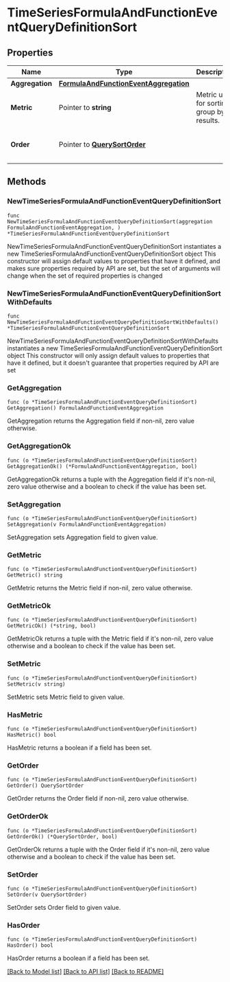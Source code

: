 # TimeSeriesFormulaAndFunctionEventQueryDefinitionSort

## Properties

Name | Type | Description | Notes
------------ | ------------- | ------------- | -------------
**Aggregation** | [**FormulaAndFunctionEventAggregation**](FormulaAndFunctionEventAggregation.md) |  | 
**Metric** | Pointer to **string** | Metric used for sorting group by results. | [optional] 
**Order** | Pointer to [**QuerySortOrder**](QuerySortOrder.md) |  | [optional] [default to "desc"]

## Methods

### NewTimeSeriesFormulaAndFunctionEventQueryDefinitionSort

`func NewTimeSeriesFormulaAndFunctionEventQueryDefinitionSort(aggregation FormulaAndFunctionEventAggregation, ) *TimeSeriesFormulaAndFunctionEventQueryDefinitionSort`

NewTimeSeriesFormulaAndFunctionEventQueryDefinitionSort instantiates a new TimeSeriesFormulaAndFunctionEventQueryDefinitionSort object
This constructor will assign default values to properties that have it defined,
and makes sure properties required by API are set, but the set of arguments
will change when the set of required properties is changed

### NewTimeSeriesFormulaAndFunctionEventQueryDefinitionSortWithDefaults

`func NewTimeSeriesFormulaAndFunctionEventQueryDefinitionSortWithDefaults() *TimeSeriesFormulaAndFunctionEventQueryDefinitionSort`

NewTimeSeriesFormulaAndFunctionEventQueryDefinitionSortWithDefaults instantiates a new TimeSeriesFormulaAndFunctionEventQueryDefinitionSort object
This constructor will only assign default values to properties that have it defined,
but it doesn't guarantee that properties required by API are set

### GetAggregation

`func (o *TimeSeriesFormulaAndFunctionEventQueryDefinitionSort) GetAggregation() FormulaAndFunctionEventAggregation`

GetAggregation returns the Aggregation field if non-nil, zero value otherwise.

### GetAggregationOk

`func (o *TimeSeriesFormulaAndFunctionEventQueryDefinitionSort) GetAggregationOk() (*FormulaAndFunctionEventAggregation, bool)`

GetAggregationOk returns a tuple with the Aggregation field if it's non-nil, zero value otherwise
and a boolean to check if the value has been set.

### SetAggregation

`func (o *TimeSeriesFormulaAndFunctionEventQueryDefinitionSort) SetAggregation(v FormulaAndFunctionEventAggregation)`

SetAggregation sets Aggregation field to given value.


### GetMetric

`func (o *TimeSeriesFormulaAndFunctionEventQueryDefinitionSort) GetMetric() string`

GetMetric returns the Metric field if non-nil, zero value otherwise.

### GetMetricOk

`func (o *TimeSeriesFormulaAndFunctionEventQueryDefinitionSort) GetMetricOk() (*string, bool)`

GetMetricOk returns a tuple with the Metric field if it's non-nil, zero value otherwise
and a boolean to check if the value has been set.

### SetMetric

`func (o *TimeSeriesFormulaAndFunctionEventQueryDefinitionSort) SetMetric(v string)`

SetMetric sets Metric field to given value.

### HasMetric

`func (o *TimeSeriesFormulaAndFunctionEventQueryDefinitionSort) HasMetric() bool`

HasMetric returns a boolean if a field has been set.

### GetOrder

`func (o *TimeSeriesFormulaAndFunctionEventQueryDefinitionSort) GetOrder() QuerySortOrder`

GetOrder returns the Order field if non-nil, zero value otherwise.

### GetOrderOk

`func (o *TimeSeriesFormulaAndFunctionEventQueryDefinitionSort) GetOrderOk() (*QuerySortOrder, bool)`

GetOrderOk returns a tuple with the Order field if it's non-nil, zero value otherwise
and a boolean to check if the value has been set.

### SetOrder

`func (o *TimeSeriesFormulaAndFunctionEventQueryDefinitionSort) SetOrder(v QuerySortOrder)`

SetOrder sets Order field to given value.

### HasOrder

`func (o *TimeSeriesFormulaAndFunctionEventQueryDefinitionSort) HasOrder() bool`

HasOrder returns a boolean if a field has been set.


[[Back to Model list]](../README.md#documentation-for-models) [[Back to API list]](../README.md#documentation-for-api-endpoints) [[Back to README]](../README.md)


